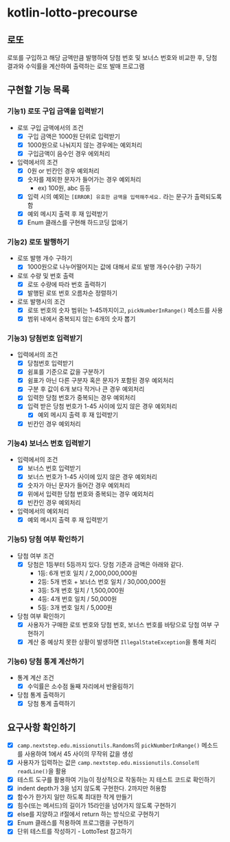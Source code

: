 # kotlin-lotto-precourse

## 로또
로또를 구입하고 해당 금액만큼 발행하여 당첨 번호 및 보너스 번호와 비교한 후, 당첨 결과와 수익률을 계산하여 출력하는 로또 발매 프로그램

## 구현할 기능 목록
### 기능1) 로또 구입 금액을 입력받기
- 로또 구입 금액에서의 조건
    - [x] 구입 금액은 1000원 단위로 입력받기
    - [x] 1000원으로 나눠지지 않는 경우에는 예외처리
    - [x] 구입금액이 음수인 경우 에외처리
- 입력에서의 조건
    - [x] 0원 or 빈칸인 경우 예외처리
    - [x] 숫자를 제외한 문자가 들어가는 경우 예외처리
        - ex) 100원, abc 등등
    - [x] 입력 시의 예외는 `[ERROR] 유효한 금액을 입력해주세요.` 라는 문구가 출력되도록 함
    - [x] 예외 메시지 출력 후 재 입력받기
    - [x] Enum 클래스를 구현해 하드코딩 없애기

### 기능2) 로또 발행하기
- 로또 발행 개수 구하기
    - [x] 1000원으로 나누어떨어지는 값에 대해서 로또 발행 개수(수량) 구하기
- 로또 수량 및 번호 출력
    - [x] 로또 수량에 따라 번호 출력하기
    - [x] 발행된 로또 번호 오름차순 정렬하기
- 로또 발행시의 조건
    - [x] 로또 번호의 숫자 범위는 1-45까지이고, `pickNumberInRange()` 메소드를 사용
    - [x] 범위 내에서 중복되지 않는 6개의 숫자 뽑기

### 기능3) 당첨번호 입력받기
- 입력에서의 조건
    - [x] 당첨번호 입력받기
    - [x] 쉼표를 기준으로 값을 구분하기
    - [x] 쉼표가 아닌 다른 구분자 혹은 문자가 포함된 경우 예외처리
    - [x] 구분 후 값이 6개 보다 작거나 큰 경우 예외처리
    - [x] 입력한 당첨 번호가 중복되는 경우 예외처리
    - [x] 입력 받은 당첨 번호가 1-45 사이에 있지 않은 경우 예외처리
        - [x] 예외 메시지 출력 후 재 입력받기
    - [x] 빈칸인 경우 예외처리    

### 기능4) 보너스 번호 입력받기
- 입력에서의 조건
    - [x] 보너스 번호 입력받기
    - [x] 보너스 번호가 1-45 사이에 있지 않은 경우 예외처리
    - [x] 숫자가 아닌 문자가 들어간 경우 예외처리
    - [x] 위에서 입력한 당첨 번호와 중복되는 경우 예외처리
    - [x] 빈칸인 경우 예외처리
- 입력에서의 예외처리
    - [x] 예외 메시지 출력 후 재 입력받기

### 기능5) 당첨 여부 확인하기
- 당첨 여부 조건
    - [x] 당첨은 1등부터 5등까지 있다. 당첨 기준과 금액은 아래와 같다.
        - 1등: 6개 번호 일치 / 2,000,000,000원
        - 2등: 5개 번호 + 보너스 번호 일치 / 30,000,000원
        - 3등: 5개 번호 일치 / 1,500,000원
        - 4등: 4개 번호 일치 / 50,000원
        - 5등: 3개 번호 일치 / 5,000원
- 당첨 여부 확인하기
    - [x] 사용자가 구매한 로또 번호와 당첨 번호, 보너스 번호를 바탕으로 당첨 여부 구현하기
    - [x] 계산 중 예상치 못한 상황이 발생하면 `IllegalStateException`을 통해 처리

### 기능6) 당첨 통계 계산하기
- 통계 계산 조건
    - [x] 수익률은 소수점 둘째 자리에서 반올림하기
- 당첨 통계 출력하기
    - [x] 당첨 통계 출력하기

## 요구사항 확인하기
- [x] `camp.nextstep.edu.missionutils.Randoms`의 `pickNumberInRange()` 메소드를 사용하여 1에서 45 사이의 무작위 값을 생성
- [x] 사용자가 입력하는 값은 `camp.nextstep.edu.missionutils.Console의 readLine()`을 활용
- [x] 테스트 도구를 활용하여 기능이 정상적으로 작동하는 지 테스트 코드로 확인하기
- [x] indent depth가 3을 넘지 않도록 구현한다. 2까지만 허용함
- [x] 함수가 한가지 일만 하도록 최대한 작게 만들기
- [x] 힘수(또는 메서드)의 길이가 15라인을 넘어가지 않도록 구현하기
- [x] else를 지양하고 if절에서 return 하는 방식으로 구현하기
- [x] Enum 클래스를 적용하여 프로그램을 구현하기
- [x] 단위 테스트를 작성하기 - LottoTest 참고하기